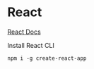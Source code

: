 # React

[React Docs](https://reactjs.org/docs/getting-started.html)

Install React CLI

```
npm i -g create-react-app
```
